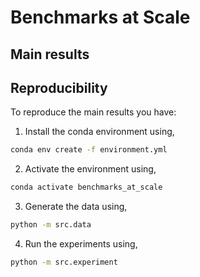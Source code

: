 # Benchmarks at Scale

## Main results

## Reproducibility

To reproduce the main results you have:
1. Install the conda environment using,

```bash
conda env create -f environment.yml
```

2. Activate the environment using,

```bash
conda activate benchmarks_at_scale
```

3. Generate the data using,

```bash
python -m src.data
```

4. Run the experiments using,

```bash
python -m src.experiment
```
